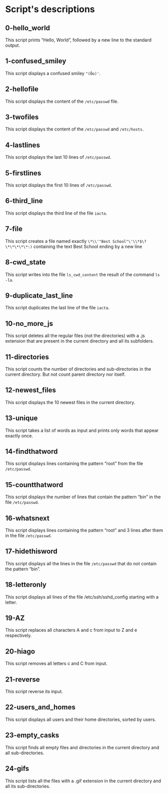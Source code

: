 # Script's descriptions

## 0-hello_world
This script prints “Hello, World”, followed by a new line to the standard output.

## 1-confused_smiley
This script displays a confused smiley `"(Ôo)'`.

## 2-hellofile
This script displays the content of the `/etc/passwd` file.

## 3-twofiles
This script displays the content of the `/etc/passwd` and `/etc/hosts`.

## 4-lastlines
This script displays the last 10 lines of `/etc/passwd`.

## 5-firstlines
This script displays the first 10 lines of `/etc/passwd`.

## 6-third_line
This script displays the third line of the file `iacta`.

## 7-file
This script creates a file named exactly `\*\\'"Best School"\'\\*$\?\*\*\*\*\*:)` containing the text Best School ending by a new line

## 8-cwd_state
This script writes into the file `ls_cwd_content` the result of the command `ls -la`.

## 9-duplicate_last_line
This script duplicates the last line of the file `iacta`.

## 10-no_more_js
This script deletes all the regular files (not the directories) with a .js extension that are present in the current directory and all its subfolders.

## 11-directories
This script counts the number of directories and sub-directories in the current directory. But not count parent directory nor itself.

## 12-newest_files
This script displays the 10 newest files in the current directory.

## 13-unique
This script takes a list of words as input and prints only words that appear exactly once.

## 14-findthatword
This script displays lines containing the pattern “root” from the file `/etc/passwd`.

## 15-countthatword
This script displays the number of lines that contain the pattern “bin” in the file `/etc/passwd`.

## 16-whatsnext
This script displays lines containing the pattern “root” and 3 lines after them in the file `/etc/passwd`.

## 17-hidethisword
This script displays all the lines in the file `/etc/passwd` that do not contain the pattern “bin”.

## 18-letteronly
This script displays all lines of the file /etc/ssh/sshd_config starting with a letter.

## 19-AZ
This script replaces all characters A and c from input to Z and e respectively.

## 20-hiago
This script removes all letters c and C from input.

## 21-reverse
This script reverse its input.

## 22-users_and_homes
This script displays all users and their home directories, sorted by users.

## 23-empty_casks
This script finds all empty files and directories in the current directory and all sub-directories.

## 24-gifs
This script lists all the files with a .gif extension in the current directory and all its sub-directories.

